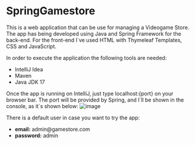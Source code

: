 # SpringGamestore
This is a web application that can be use for managing a Videogame Store. The app has being developed using Java and Spring Framework for the back-end.
For the front-end I´ve used HTML with Thymeleaf Templates, CSS and JavaScript.

In order to execute the application the following tools are needed:
<ul> 
<li> IntelliJ Idea </li>
<li> Maven </li>
<li> Java JDK 17 </li>
</ul>

Once the app is running on IntelliJ, just type localhost:{port} on your browser bar. The port will be provided by Spring, and I´ll be shown in the console, as it´s shown below:
![image](https://user-images.githubusercontent.com/48715769/219596003-2ab8a433-5d70-445e-91a6-5e30a43609d9.png)

There is a default user in case you want to try the app:
<ul> 
<li> <b>email:</b> admin@gamestore.com </li>
<li> <b>password:</b> admin </li>
</ul>
